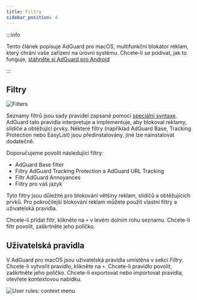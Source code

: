 ```yaml
---
title: Filtry
sidebar_position: 4
---
```


:::info

Tento článek popisuje AdGuard pro macOS, multifunkční blokátor reklam, který chrání vaše zařízení na úrovni systému. Chcete-li se podívat, jak to funguje, [stáhněte si AdGuard pro Android](https://agrd.io/download-kb-adblock)

:::

## Filtry

![Filters](https://cdn.adtidy.org/content/kb/ad_blocker/mac/filters.png)

Seznamy filtrů jsou sady pravidel zapsané pomocí [speciální syntaxe](/general/ad-filtering/create-own-filters). AdGuard tato pravidla interpretuje a implementuje, aby blokoval reklamy, slídiče a obtěžující prvky. Některé filtry (například AdGuard Base, Tracking Protection nebo EasyList) jsou předinstalovány, jiné lze nainstalovat dodatečně.

Doporučujeme povolit následující filtry:

- AdGuard Base filter
- Filtry AdGuard Tracking Protection a AdGuard URL Tracking
- Filtr AdGuard Annoyances
- Filtry pro váš jazyk

Tyto filtry jsou důležité pro blokování většiny reklam, slídičů a obtěžujících prvků. Pro pokročilejší blokování reklam můžete použít vlastní filtry a uživatelská pravidla.

Chcete-li přidat filtr, klikněte na `+` v levém dolním rohu seznamu. Chcete-li filtr povolit, zaškrtněte jeho políčko.

## Uživatelská pravidla

V AdGuard pro macOS jsou uživatelská pravidla umístěna v sekci _Filtry_. Chcete-li vytvořit pravidlo, klikněte na `+`. Chcete-li pravidlo povolit, zaškrtněte jeho políčko. Chcete-li exportovat nebo importovat pravidla, otevřete kontextovou nabídku.

![User rules: context menu](https://cdn.adtidy.org/content/kb/ad_blocker/mac/rules.png)
